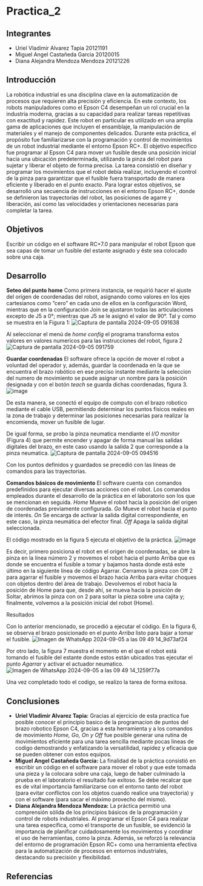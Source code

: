 # Practica_2

## Integrantes
- Uriel Vladimir Alvarez Tapia 20121191
- Miguel Angel Castañeda Garcia 20120015
- Diana Alejandra Mendoza Mendoza 20121226

## Introducción 
La robótica industrial es una disciplina clave en la automatización de procesos que requieren alta precisión y eficiencia. En este contexto, los robots manipuladores como el Epson C4 desempeñan un rol crucial en la industria moderna, gracias a su capacidad para realizar tareas repetitivas con exactitud y rapidez. Este robot en particular es utilizado en una amplia gama de aplicaciones que incluyen el ensamblaje, la manipulación de materiales y el manejo de componentes delicados.
Durante esta práctica, el propósito fue familiarizarse con la programación y control de movimientos de un robot industrial mediante el entorno Epson RC+. El objetivo específico fue programar al Epson C4 para mover un fusible desde una posición inicial hacia una ubicación predeterminada, utilizando la pinza del robot para sujetar y liberar el objeto de forma precisa. La tarea consistió en diseñar y programar los movimientos que el robot debía realizar, incluyendo el control de la pinza para garantizar que el fusible fuera transportado de manera eficiente y liberado en el punto exacto.
Para lograr estos objetivos, se desarrolló una secuencia de instrucciones en el entorno Epson RC+, donde se definieron las trayectorias del robot, las posiciones de agarre y liberación, así como las velocidades y orientaciones necesarias para completar la tarea.

## Objetivos
Escribir un código en el software RC+7.0 para manipular el robot Epson que sea capas de tomar un fusible del estante asignado y éste sea colocado sobre una caja.

## Desarrollo
**Seteo del punto home**
Como primera instancia, se requirió hacer el ajuste del origen de coordenadas del robot, asignando como valores en los ejes cartesianos como “cero” en cada uno de ellos en la configuración Word, mientras que en la configuración Join se ajustaron todas las articulaciones excepto de J5 a 0°; mientras que J5 se le asignó el valor de 90°. Tal y como se muestra en la Figura 1:
![Captura de pantalla 2024-09-05 091638](https://github.com/user-attachments/assets/98850b11-6703-48b5-8896-c5016be9ff65)

Al seleccionar el menú de *home config* el programa transforma estos valores en valores numericos para las instrucciones del robot, figura 2
![Captura de pantalla 2024-09-05 091759](https://github.com/user-attachments/assets/29769186-b020-4dc9-9251-08bfc62e7b8d)

**Guardar coordenadas** 
El software ofrece la opción de mover el robot a voluntad del operador y, además, guardar la coordenada en la que se encuentra el brazo robótico en ese preciso instante mediante la seleccion del numero de movimiento se puede asignar un nombre para la posición designada y con el botón *teach* se guarda dichas coordenadas, figura 3.
![image](https://github.com/user-attachments/assets/c368d2c2-4eb5-4ec7-b316-9a49a4207f70)

De esta manera, se conectó el equipo de computo con el brazo robotico mediante el cable USB, permitiendo determinar los puntos fisicos reales en la zona de trabajo y determinar las posiciones necesarias para realizar la encomienda, mover un fusible de lugar.

De igual forma, se probo la pinza neumatica mendiante el *I/O monitor* (Figura 4) que permite encender y apagar de forma manual las salidas digitales del brazo, en este caso usando la salida 2 que corresponde a la pinza neumatica.
![Captura de pantalla 2024-09-05 094516](https://github.com/user-attachments/assets/24170739-ca5b-4780-8588-a33f4b842dfa)

Con los puntos definidos y guardados se precedió con las líneas de comandos para las trayectorias. 

**Comandos básicos de movimiento**
El software cuenta con comandos predefinidos para ejecutar diversas acciones con el robot. Los comandos empleados durante el desarrollo de la práctica en el laboratorio son los que se mencionan en seguida. 
*Home* Mueve el robot hacia la posición del origen de coordenadas previamente configurada.
*Go* Mueve el robot hacia el punto de interés.
*On* Se encarga de activar la salida digital correspondiente, en este caso, la pinza neumática del efector final.
*Off* Apaga la salida digital seleccionada.

El código mostrado en la figura 5 ejecuta el objetivo de la práctica.
![image](https://github.com/user-attachments/assets/1d128420-6a9a-4704-81a8-29b748e7bd63)

Es decir, primero posiciona el robot en el origen de coordenadas, se abre la pinza en la línea número 2 y movemos el robot hacia el punto Arriba que es donde se encuentra el fusible a tomar y bajamos hasta donde está este último en la siguiente línea de código Agarrar. Cerramos la pinza con Off 2 para agarrar el fusible y movemos el brazo hacia Arriba para evitar choques con objetos dentro del área de trabajo. Devolvemos el robot hacia la posición de Home para que, desde ahí, se mueva hacia la posición de Soltar, abrimos la pinza con on 2 para soltar la pieza sobre una cajita y; finalmente, volvemos a la posición inicial del robot (Home).

Resultados

Con lo anterior mencionado, se procedió a ejecutar el código.
En la figura 6, se observa el brazo posicionado en el punto *Arriba* listo para bajar a tomar el fusible.
![Imagen de WhatsApp 2024-09-05 a las 09 49 14_9d73af24](https://github.com/user-attachments/assets/0a4d6340-5b49-45d2-bb6e-e83b6885a676)

Por otro lado, la figura 7 muestra el momento en el que el robot está tomando el fusible del estante donde estos están ubicados tras ejecutar el punto *Agarrar* y activar el actuador neumatico. 
![Imagen de WhatsApp 2024-09-05 a las 09 49 14_1259f77a](https://github.com/user-attachments/assets/9c5d088c-926f-4e60-a5c9-27aa420e207a)

Una vez completado todo el codigo, se realizo la tarea de forma exitosa.




## Conclusiones
- **Uriel Vladimir Alvarez Tapia:** Gracias al ejercicio de esta practica fue posible conocer el principio basico de la programacion de puntos del brazo robotico Epson C4, gracias a esta herramienta y a los comandos de movimiento *Home, Go, On y Off* fue posible generar una rutina de movimientos eficiente para una tarea sencilla mediante pocas lineas de codigo demostrando y enfatizando la versatilidad, rapidez y eficacia que se pueden obtener con estos equipos. 
- **Miguel Angel Castañeda Garcia:** La finalidad de la práctica consistió en escribir un código en el software para mover el robot y que este tomada una pieza y la colocara sobre una caja, luego de haber culminado la prueba en el laboratorio el resultado fue exitoso. 
Se debe recalcar que es de vital importancia familiarizarse con el entorno tanto del robot (para evitar conflictos con los objetos cuando realice una trayectoria) y con el software (para sacar el máximo provecho del mismo).
- **Diana Alejandra Mendoza Mendoza:** La práctica permitió una comprensión sólida de los principios básicos de la programación y control de robots industriales. Al programar el Epson C4 para realizar una tarea específica, como el transporte de un fusible, se evidenció la importancia de planificar cuidadosamente los movimientos y coordinar el uso de herramientas, como la pinza. Además, se reforzó la relevancia del entorno de programación Epson RC+ como una herramienta efectiva para la automatización de procesos en entornos industriales, destacando su precisión y flexibilidad.
## Referencias
